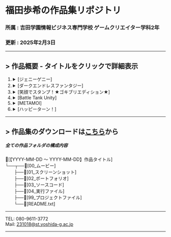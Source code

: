 # 福田歩希の作品集リポジトリ
### 所属 : 吉田学園情報ビジネス専門学校 ゲームクリエイター学科2年
### 更新 : 2025年2月3日

-------------------------------------------------------------------------------------------------------------------------------------

## > 作品概要 - タイトルをクリックで詳細表示
1. <details><summary>[ジェニーゲニー]</summary>説明を追加予定</details>
1. <details><summary>[ダークエンドレスファンタジー]</summary>説明を追加予定</details>
1. <details><summary>[笑顔でスタンプ！★ゴキブリエディション★]</summary>説明を追加予定</details>
1. <details><summary>[Battle Tank Unity]</summary>説明を追加予定</details>
1. <details><summary>[METAMOl]</summary>説明を追加予定</details>
1. <details><summary>[ハッピーターン！]</summary>説明を追加予定</details>

-------------------------------------------------------------------------------------------------------------------------------------
## > 作品集のダウンロードは[こちら](https://github.com/AYUKIAYUKIAYUKI/CyberCreaters_2026_AyukiFukuda/releases/tag/Test "プレイはこちらから")から
##### 全ての作品フォルダの構成内容
📁[【YYYY-MM-DD ～ YYYY-MM-DD】作品タイトル]  
└──┬──📁[00_ムービー]  
　　├──📁[01_スクリーンショット]  
　　├──📁[02_ポートフォリオ]  
　　├──📁[03_ソースコード]  
　　├──📁[04_実行ファイル]  
　　├──📁[99_プロジェクトファイル]  
　　└──📄[README.txt]

-------------------------------------------------------------------------------------------------------------------------------------
TEL: 080-9611-3772  
Mail: 231018@st.yoshida-g.ac.jp

-------------------------------------------------------------------------------------------------------------------------------------

